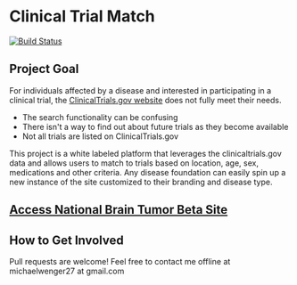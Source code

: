 Clinical Trial Match
=======

[![Build Status](https://travis-ci.org/mwenger1/clinical_trial_match.svg?branch=master)](https://travis-ci.org/mwenger1/clinical_trial_match)

Project Goal
-----------
For individuals affected by a disease and interested in participating in a clinical trial, the <a href="http://clinicaltrials.gov/" target="_blank">ClinicalTrials.gov website</a> does not fully meet their needs.
* The search functionality can be confusing
* There isn't a way to find out about future trials as they become available
* Not all trials are listed on ClinicalTrials.gov 

This project is a white labeled platform that leverages the clinicaltrials.gov data and allows users to match to trials based on location, age, sex, medications and other criteria. Any disease foundation can easily spin up a new instance of the site customized to their branding and disease type. 


<a href="http://clinical-trial-match.herokuapp.com/" target="_blank">Access National Brain Tumor Beta Site</a>
-----------

How to Get Involved
-----------
Pull requests are welcome!
Feel free to contact me offline at michaelwenger27 at gmail.com


